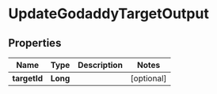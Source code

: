

# UpdateGodaddyTargetOutput


## Properties

Name | Type | Description | Notes
------------ | ------------- | ------------- | -------------
**targetId** | **Long** |  |  [optional]



